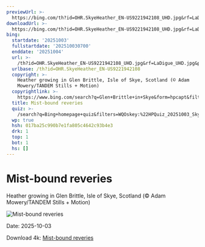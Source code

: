 ```yaml
---
previewUrl: >-
  https://bing.com/th?id=OHR.SkyeHeather_EN-US9221942108_UHD.jpg&rf=LaDigue_UHD.jpg&pid=hp&w=1024&h=576&rs=1&c=4
downloadUrl: >-
  https://bing.com/th?id=OHR.SkyeHeather_EN-US9221942108_UHD.jpg&rf=LaDigue_UHD.jpg&pid=hp&w=3840&h=2160&rs=1&c=4
bing:
  startdate: '20251003'
  fullstartdate: '202510030700'
  enddate: '20251004'
  url: >-
    /th?id=OHR.SkyeHeather_EN-US9221942108_UHD.jpg&rf=LaDigue_UHD.jpg&pid=hp&w=3840&h=2160&rs=1&c=4
  urlbase: /th?id=OHR.SkyeHeather_EN-US9221942108
  copyright: >-
    Heather growing in Glen Brittle, Isle of Skye, Scotland (© Adam
    Mowery/TANDEM Stills + Motion)
  copyrightlink: >-
    https://www.bing.com/search?q=Glen+Brittle+in+Skye&form=hpcapt&filters=HpDate%3a%2220251003_0700%22
  title: Mist-bound reveries
  quiz: >-
    /search?q=Bing+homepage+quiz&filters=WQOskey:%22HPQuiz_20251003_SkyeHeather%22&FORM=HPQUIZ
  wp: true
  hsh: 017ba25c990b7e1fa805c4642c93b4e3
  drk: 1
  top: 1
  bot: 1
  hs: []
---
```

# Mist-bound reveries

Heather growing in Glen Brittle, Isle of Skye, Scotland (© Adam Mowery/TANDEM Stills + Motion)

![Mist-bound reveries](https://bing.com/th?id=OHR.SkyeHeather_EN-US9221942108_UHD.jpg&rf=LaDigue_UHD.jpg&pid=hp&w=1024&h=576&rs=1&c=4)

Date: 2025-10-03

Download 4k: [Mist-bound reveries](https://bing.com/th?id=OHR.SkyeHeather_EN-US9221942108_UHD.jpg&rf=LaDigue_UHD.jpg&pid=hp&w=3840&h=2160&rs=1&c=4)
